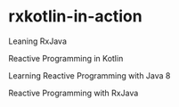 # rxkotlin-in-action

Leaning RxJava

Reactive Programming in Kotlin

Learning Reactive Programming with Java 8

Reactive Programming with RxJava
